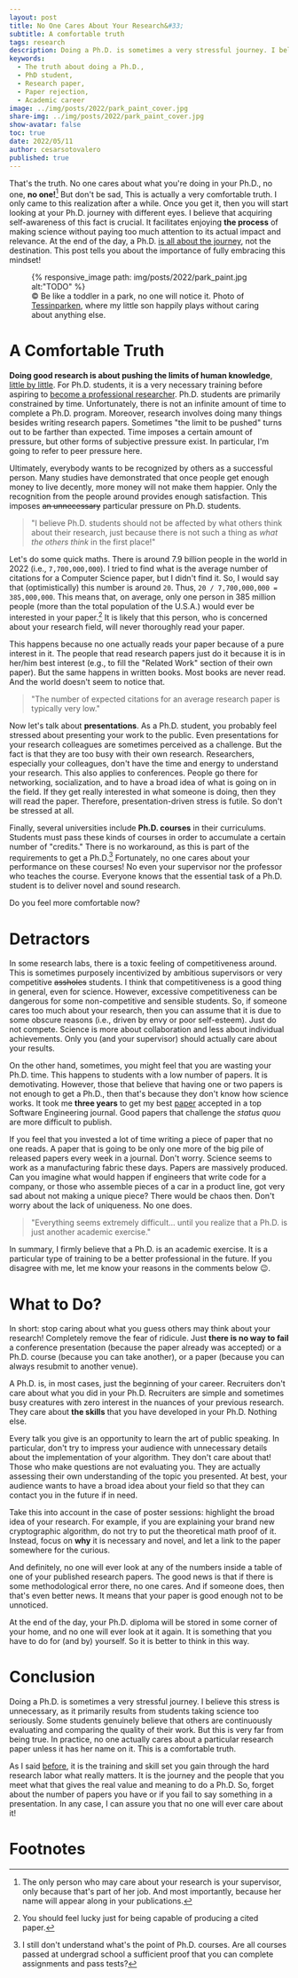 ```yaml
---
layout: post
title: No One Cares About Your Research&#33;
subtitle: A comfortable truth
tags: research
description: Doing a Ph.D. is sometimes a very stressful journey. I believe this stress is unnecessary, as it primarily results from students taking science too seriously. They genuinely believe that others are continuously evaluating the quality of their research. But this is very far from being true. In practice, no one actually cares about a particular research paper that doesn't have her name on it. And I argue that this is a comfortable truth.  
keywords:
  - The truth about doing a Ph.D.,
  - PhD student,
  - Research paper,
  - Paper rejection,
  - Academic career 
image: ../img/posts/2022/park_paint_cover.jpg
share-img: ../img/posts/2022/park_paint_cover.jpg
show-avatar: false
toc: true
date: 2022/05/11
author: cesarsotovalero
published: true
---
```


That's the truth.
No one cares about what you're doing in your Ph.D., no one, **no one!**[^1]
But don't be sad,
This is actually a very comfortable truth.
I only came to this realization after a while.
Once you get it, then you will start looking at your Ph.D. journey with different eyes.
I believe that acquiring self-awareness of this fact is crucial.
It facilitates enjoying **the process** of making science without paying too much attention to its actual impact and relevance.
At the end of the day, a Ph.D. [is all about the journey](../blog/book-review-the-phd-grind), not the destination.
This post tells you about the importance of fully embracing this mindset!


<figure class="jb_picture">
  {% responsive_image path: img/posts/2022/park_paint.jpg alt:"TODO" %}
  <figcaption class="stroke"> 
    &#169; Be like a toddler in a park, no one will notice it. Photo of <a href="https://goo.gl/maps/1awrQ9VeArmtY8Fr5">Tessinparken</a>, where my little son happily plays without caring about anything else.
  </figcaption>
</figure>

# A Comfortable Truth

**Doing good research is about pushing the limits of human knowledge**, [little by little](https://matt.might.net/articles/phd-school-in-pictures/).
For Ph.D. students, it is a very necessary training before aspiring to [become a professional researcher](../blog/seven-reasons-to-go-for-a-phd-in-computer-science).
Ph.D. students are primarily constrained by time.
Unfortunately, there is not an infinite amount of time to complete a Ph.D. program.
Moreover, research involves doing many things besides writing research papers.
Sometimes "the limit to be pushed" turns out to be farther than expected.
Time imposes a certain amount of pressure, but other forms of subjective pressure exist.
In particular, I'm going to refer to peer pressure here.

Ultimately, everybody wants to be recognized by others as a successful person.
Many studies have demonstrated that once people get enough money to live decently, more money will not make them happier.
Only the recognition from the people around provides enough satisfaction.
This imposes ~~an unnecessary~~ particular pressure on Ph.D. students.

> "I believe Ph.D. students should not be affected by what others think about their research, just because there is not such a thing as _what the others think_ in the first place!"

Let's do some quick maths.
There is around 7.9 billion people in the world in 2022 (i.e., `7,700,000,000`).
I tried to find what is the average number of citations for a Computer Science paper, but I didn't find it.
So, I would say that (optimistically) this number is around `20`.
Thus, `20 / 7,700,000,000 = 385,000,000`.
This means that, on average, only one person in 385 million people (more than the total population of the U.S.A.) would ever be interested in your paper.[^2]
It is likely that this person, who is concerned about your research field, will never thoroughly read your paper.

This happens because no one actually reads your paper because of a pure interest in it.
The people that read research papers just do it because it is in her/him best interest (e.g., to fill the "Related Work" section of their own paper).
But the same happens in written books.
Most books are never read.
And the world doesn't seem to notice that.

> "The number of expected citations for an average research paper is typically very low."

Now let's talk about **presentations**.
As a Ph.D. student, you probably feel stressed about presenting your work to the public.
Even presentations for your research colleagues are sometimes perceived as a challenge.
But the fact is that they are too busy with their own research.
Researchers, especially your colleagues, don't have the time and energy to understand your research.
This also applies to conferences.
People go there for networking, socialization, and to have a broad idea of what is going on in the field.
If they get really interested in what someone is doing, then they will read the paper.
Therefore, presentation-driven stress is futile.
So don't be stressed at all.

Finally, several universities include **Ph.D. courses** in their curriculums.
Students must pass these kinds of courses in order to accumulate a certain number of "credits."
There is no workaround, as this is part of the requirements to get a Ph.D.[^3]
Fortunately, no one cares about your performance on these courses!
No even your supervisor nor the professor who teaches the course.
Everyone knows that the essential task of a Ph.D. student is to deliver novel and sound research.

Do you feel more comfortable now?

# Detractors

In some research labs, there is a toxic feeling of competitiveness around.
This is sometimes purposely incentivized by ambitious supervisors or very competitive ~~assholes~~ students.
I think that competitiveness is a good thing in general, even for science.
However, excessive competitiveness can be dangerous for some non-competitive and sensible students.
So, if someone cares too much about your research, then you can assume that it is due to some obscure reasons (i.e., driven by envy or poor self-esteem).
Just do not compete.
Science is more about collaboration and less about individual achievements.
Only you (and your supervisor) should actually care about your results.

On the other hand, sometimes, you might feel that you are wasting your Ph.D. time.
This happens to students with a low number of papers.
It is demotivating.
However, those that believe that having one or two papers is not enough to get a Ph.D., then that's because they don't know how science works.
It took me **three years** to get my best [paper](https://arxiv.org/abs/2008.08401) accepted in a top Software Engineering journal.
Good papers that challenge the _status quou_ are more difficult to publish.

If you feel that you invested a lot of time writing a piece of paper that no one reads.
A paper that is going to be only one more of the big pile of released papers every week in a journal.
Don't worry.
Science seems to work as a manufacturing fabric these days.
Papers are massively produced.
Can you imagine what would happen if engineers that write code for a company, or those who assemble pieces of a car in a product line, got very sad about not making a unique piece?
There would be chaos then.
Don't worry about the lack of uniqueness.
No one does.

> "Everything seems extremely difficult... until you realize that a Ph.D. is just another academic exercise."

In summary, I firmly believe that a Ph.D. is an academic exercise.
It is a particular type of training to be a better professional in the future.
If you disagree with me, let me know your reasons in the comments below 😉.

# What to Do?

In short: stop caring about what you guess others may think about your research!
Completely remove the fear of ridicule.
Just **there is no way to fail** a conference presentation (because the paper already was accepted) or a Ph.D. course (because you can take another), or a paper (because you can always resubmit to another venue).

A Ph.D. is, in most cases, just the beginning of your career.
Recruiters don't care about what you did in your Ph.D.
Recruiters are simple and sometimes busy creatures with zero interest in the nuances of your previous research.
They care about **the skills** that you have developed in your Ph.D.
Nothing else.

Every talk you give is an opportunity to learn the art of public speaking.
In particular, don't try to impress your audience with unnecessary details about the implementation of your algorithm.
They don't care about that!
Those who make questions are not evaluating you.
They are actually assessing their own understanding of the topic you presented.
At best, your audience wants to have a broad idea about your field so that they can contact you in the future if in need.

Take this into account in the case of poster sessions: highlight the broad idea of your research.
For example, if you are explaining your brand new cryptographic algorithm, do not try to put the theoretical math proof of it.
Instead, focus on **why** it is necessary and novel, and let a link to the paper somewhere for the curious.

And definitely, no one will ever look at any of the numbers inside a table of one of your published research papers.
The good news is that if there is some methodological error there, no one cares.
And if someone does, then that's even better news.
It means that your paper is good enough not to be unnoticed.

At the end of the day, your Ph.D. diploma will be stored in some corner of your home, and no one will ever look at it again.
It is something that you have to do for (and by) yourself.
So it is better to think in this way.
 
# Conclusion

Doing a Ph.D. is sometimes a very stressful journey.
I believe this stress is unnecessary, as it primarily results from students taking science too seriously.
Some students genuinely believe that others are continuously evaluating and comparing the quality of their work.
But this is very far from being true.
In practice, no one actually cares about a particular research paper unless it has her name on it.
This is a comfortable truth.

As I said [before](../seven-reasons-to-go-for-a-phd-in-computer-science), it is the training and skill set you gain through the hard research labor what really matters.
It is the journey and the people that you meet what that gives the real value and meaning to do a Ph.D.
So, forget about the number of papers you have or if you fail to say something in a presentation.
In any case, I can assure you that no one will ever care about it!


# Footnotes

[^1]: The only person who may care about your research is your supervisor,  only because that's part of her job. And most importantly, because her name will appear along in your publications.

[^2]: You should feel lucky just for being capable of producing a cited paper.


[^3]: I still don't understand what's the point of Ph.D. courses. Are all courses passed at undergrad school a sufficient proof that you can complete assignments and pass tests?